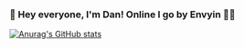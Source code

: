### 👋 Hey everyone, I'm Dan! Online I go by Envyin 😶‍🌫️


[![Anurag's GitHub stats](https://github-readme-stats.vercel.app/apienvyinnn=anuraghazra)](https://github.com/anuraghazra/github-readme-stats)
